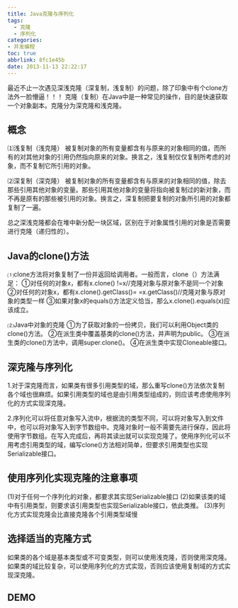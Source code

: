 ```yaml
---
title: Java克隆与序列化
tags:
  - 克隆
  - 序列化
categories: 
- 并发编程
toc: true
abbrlink: 8fc1e45b
date: 2013-11-13 22:22:17
---
```


最近不止一次遇见深浅克隆（深复制，浅复制）的问题，除了印象中有个clone方法外一脸懵逼！！！
克隆（复制）在Java中是一种常见的操作，目的是快速获取一个对象副本。克隆分为深克隆和浅克隆。

## 概念

⑴浅复制（浅克隆）
被复制对象的所有变量都含有与原来的对象相同的值，而所有的对其他对象的引用仍然指向原来的对象。换言之，浅复制仅仅复制所考虑的对象，而不复制它所引用的对象。

⑵深复制（深克隆）
被复制对象的所有变量都含有与原来的对象相同的值，除去那些引用其他对象的变量。那些引用其他对象的变量将指向被复制过的新对象，而不再是原有的那些被引用的对象。换言之，深复制把要复制的对象所引用的对象都复制了一遍。

总之深浅克隆都会在堆中新分配一块区域，区别在于对象属性引用的对象是否需要进行克隆（递归性的）。

## Java的clone()方法

⑴clone方法将对象复制了一份并返回给调用者。一般而言，clone（）方法满足：
①对任何的对象x，都有x.clone() !=x//克隆对象与原对象不是同一个对象
②对任何的对象x，都有x.clone().getClass()= =x.getClass()//克隆对象与原对象的类型一样
③如果对象x的equals()方法定义恰当，那么x.clone().equals(x)应该成立。

⑵Java中对象的克隆
①为了获取对象的一份拷贝，我们可以利用Object类的clone()方法。 
②在派生类中覆盖基类的clone()方法，并声明为public。 
③在派生类的clone()方法中，调用super.clone()。 
④在派生类中实现Cloneable接口。

## 深克隆与序列化

1.对于深克隆而言，如果类有很多引用类型的域，那么重写clone()方法依次复制各个域也很麻烦。如果引用类型的域也是由引用类型组成的，则应该考虑使用序列化的方式实现深克隆。

2.序列化可以将任意对象写入流中，根据流的类型不同，可以将对象写入到文件中，也可以将对象写入到字节数组中。克隆对象时一般不需要先进行保存，因此将使用字节数组。在写入完成后，再将其读出就可以实现克隆了。使用序列化可以不用考虑引用类型的域，编写clone()方法相对简单，但要求引用类型也实现Serializable接口。

## 使用序列化实现克隆的注意事项

(1)对于任何一个序列化的对象，都要求其实现Serializable接口
(2)如果该类的域中有引用类型，则要求该引用类型也实现Serializable接口，依此类推。
(3)序列化方式实现克隆会比直接克隆各个引用类型域慢

## 选择适当的克隆方式

如果类的各个域是基本类型或不可变类型，则可以使用浅克隆，否则使用深克隆。如果类的域比较复杂，可以使用序列化的方式实现，否则应该使用复制域的方式实现深克隆。  

## DEMO

